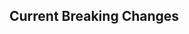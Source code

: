 <!--
    Please leave this section at the top of the breaking change documentation.

    New breaking changes should go under the section titled "Current Breaking Changes", and should adhere to the following format:

    ## Current Breaking Changes

	The following cmdlets were affected this release:

	**Cmdlet-1**
	- Description of what has changed

	```powershell
	# Old
	# Sample of how the cmdlet was previously called

	# New
	# Sample of how the cmdlet should now be called
	```

	**Cmdlet-2**
	- Description of what has changed

	```powershell
	# Old
	# Sample of how the cmdlet was previously called

	# New
	# Sample of how the cmdlet should now be called
	```

    Note: the above sections follow the template found in the link below: 

    https://github.com/Azure/azure-powershell/blob/preview/documentation/breaking-changes/breaking-change-template.md
-->

## Current Breaking Changes
